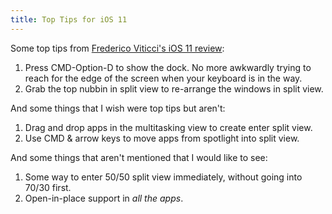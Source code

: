 ```yaml
---
title: Top Tips for iOS 11
---
```


Some top tips from [Frederico Viticci's iOS 11 review](￼https://www.macstories.net/stories/ios-11-the-macstories-review/):

1. Press CMD-Option-D to show the dock. No more awkwardly trying to reach for the edge of the screen when your keyboard is in the way.
2. Grab the top nubbin in split view to re-arrange the windows in split view.

And some things that I wish were top tips but aren't:

1. Drag and drop apps in the multitasking view to create enter split view.
2. Use CMD & arrow keys to move apps from spotlight into split view.

And some things that aren't mentioned that I would like to see:

1. Some way to enter 50/50 split view immediately, without going into 70/30 first.
2. Open-in-place support in _all the apps_.
